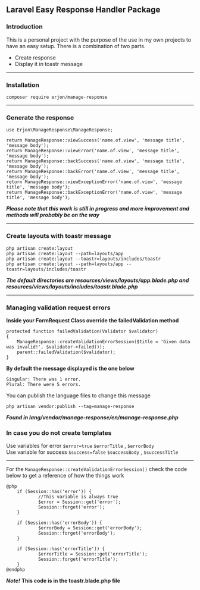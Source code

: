 ## Laravel Easy Response Handler Package

### Introduction

This is a personal project with the purpose of the use in my own projects to have an easy setup.
There is a combination of two parts.
 * Create response
 * Display it in toastr message

****

### Installation 

````
composer require erjon/manage-response
````
****

### Generate the response

````
use Erjon\ManageResponse\ManageResponse;

return ManageResponse::viewSuccess('name.of.view', 'message title', 'message body');
return ManageResponse::viewError('name.of.view', 'message title', 'message body');
return ManageResponse::backSuccess('name.of.view', 'message title', 'message body');
return ManageResponse::backError('name.of.view', 'message title', 'message body');
return ManageResponse::viewExceptionError('name.of.view', 'message title', 'message body');
return ManageResponse::backExceptionError('name.of.view', 'message title', 'message body');
````

***Please note that this work is still in progress and more improvement and methods will probably be on the way***
****

### Create layouts with toastr message

````
php artisan create:layout
php artisan create:layout --path=layouts/app
php artisan create:layout --toastr=layouts/includes/toastr
php artisan create:layout --path=layouts/app --toastr=layouts/includes/toastr
````

***The default directories are resources/views/layouts/app.blade.php and resources/views/layouts/includes/toastr.blade.php***

****


### Managing validation request errors

**Inside your FormRequest Class override the failedValidation method**

````
protected function failedValidation(Validator $validator)
{
    ManageResponse::createValidationErrorSession($title = 'Given data was invalid!', $validator->failed());
    parent::failedValidation($validator);
}
````

**By default the message displayed is the one below**
````
Singular: There was 1 error.
Plural: There were 5 errors.
````

You can publish the language files to change this message

````
php artisan vendor:publish --tag=manage-response
````

***Found in lang/vendor/manage-response/en/manage-response.php***

### In case you do not create templates

Use variables for error ````$error=true```` ````$errorTitle```` , ````$errorBody````
<br>
Use variable for success ````$success=false```` ````$successBody```` , ````$successTitle````
<hr>

For the ````ManageResponse::createValidationErrorSession()```` check the code below to get a reference of how the things work

````
@php
    if (Session::has('error')) {
            //This variable is always true
            $error = Session::get('error');
            Session::forget('error');
    }

    if (Session::has('errorBody')) {
            $errorBody = Session::get('errorBody');
            Session::forget('errorBody');
    }

    if (Session::has('errorTitle')) {
            $errorTitle = Session::get('errorTitle');
            Session::forget('errorTitle');
    }
@endphp
````

***Note!*** **This code is in the toastr.blade.php file**
